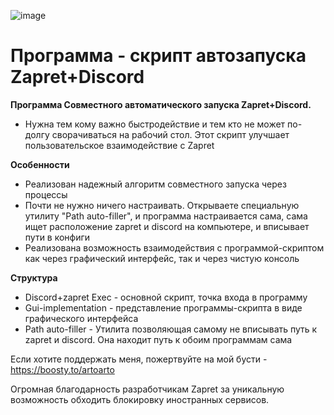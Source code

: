 ![image](https://github.com/user-attachments/assets/f2c6bae0-3ac8-4f4c-a7b9-330f55d171b2)
# Программа - скрипт автозапуска Zapret+Discord

**Программа Совместного автоматического запуска Zapret+Discord.**
- Нужна тем кому важно быстродействие и тем кто не может по-долгу сворачиваться на рабочий стол. Этот скрипт улучшает пользовательское взаимодействие с Zapret

**Особенности**
- Реализован надежный алгоритм совместного запуска через процессы
- Почти не нужно ничего настраивать. Открываете специальную утилиту "Path auto-filler", и программа настраивается сама, сама ищет расположение zapret и discord на компьютере, и вписывает пути в конфиги
- Реализована возможность взаимодействия с программой-скриптом как через графический интерфейс, так и через чистую консоль

**Структура**

- Discord+zapret Exec - основной скрипт, точка входа в программу
- Gui-implementation - представление программы-скрипта в виде графического интерфейса
- Path auto-filler - Утилита позволяющая самому не вписывать путь к zapret и discord. Она находит путь  к обоим программам сама
 
Если хотите поддержать меня, пожертвуйте на мой бусти - https://boosty.to/artoarto

Огромная благодарность разработчикам Zapret за уникальную возможность обходить блокировку иностранных сервисов.

